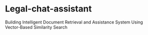 # Legal-chat-assistant
Building Intelligent Document Retrieval and Assistance System Using Vector-Based Similarity Search
